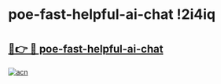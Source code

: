 # poe-fast-helpful-ai-chat !2i4iq

# <h2><a href="https://rkwj7z.esa.edu.pl?title=poe-fast-helpful-ai-chat&ref=2i4iq">🔗👉 🔴 poe-fast-helpful-ai-chat</a></h2>

[![acn](https://github.com/user-attachments/assets/0f9c940e-d8b0-45ae-aac7-cd30a18b3e1c)](https://rkwj7z.esa.edu.pl?title=poe-fast-helpful-ai-chat&ref=2i4iq)

